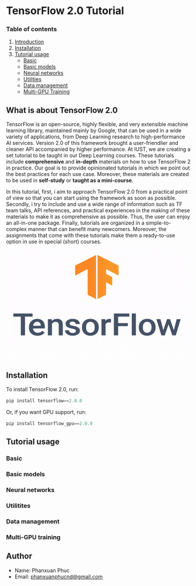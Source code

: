 # TensorFlow 2.0 Tutorial

### Table of contents

1. [Introduction](#intro)
2. [Installation](#installation)
3. [Tutorial usage](#tutorial)
    - [Basic](#basic)
    - [Basic models](#basic_models)
    - [Neural networks](#neural_nets)
    - [Utilities](#utilities)
    - [Data management](#data_management)
    - [Multi-GPU Training](#multi_gpu_training)

## <a name='intro'></a> What is about TensorFlow 2.0

TensorFlow is an open-source, highly flexible, and very extensible machine learning library, maintained mainly by Google, that can be used in a wide variety of applications, from Deep Learning research to high-performance AI services. Version 2.0 of this framework brought a user-friendlier and cleaner API accompanied by higher performance. At IUST, we are creating a set tutorial to be taught in our Deep Learning courses. These tutorials include **comprehensive** and **in-depth** materials on how to use TensorFlow 2 in practice. Our goal is to provide opinionated tutorials in which we point out the best practices for each use case. Moreover, these materials are created to be used in **self-study** or **taught as a mini-course**.

In this tutorial, first, i aim to approach TensorFlow 2.0 from a practical point of view so that you can start using the framework as soon as possible. Secondly, i try to include and use a wide range of information such as TF team talks, API references, and practical experiences in the making of these materials to make it as comprehensive as possible. Thus, the user can enjoy an all-in-one package. Finally, tutorials are organized in a simple-to-complex manner that can benefit many newcomers. Moreover, the assignments that come with these tutorials make them a ready-to-use option in use in special (short) courses.

<p align="center">
  <img src="imgs/tensorflow-2.0.gif" width="500" height="300" align="middle">
</p>

## <a name='installation'></a> Installation

To install TensorFlow 2.0, run:

```js
pip install tensorflow==2.0.0
```

Or, if you want GPU support, run:

```js
pip install tensorflow_gpu==2.0.0
```

## <a name='tutorial'></a> Tutorial usage

### <a name='basic'></a> Basic


### <a name='basic_models'></a> Basic models

### <a name='neural_nets'></a> Neural networks

### <a name='utilities'></a> Utilitites

### <a name='data_management'></a> Data management

### <a name='multi_gpu_training'></a> Multi-GPU training


## Author

- Name: Phanxuan Phuc
- Email: phanxuanphucnd@gmail.com